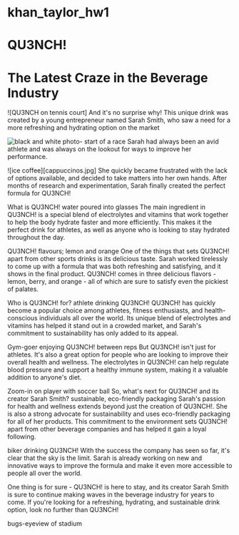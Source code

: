 # khan_taylor_hw1
 
# QU3NCH!
# The Latest Craze in the Beverage Industry


![QU3NCH on tennis court]
And it's no surprise why!
This unique drink was created by a young entrepreneur named Sarah Smith, who saw a need for a more refreshing and hydrating option on the market


![black and white photo- start of a race ][race.jpg]
Sarah had always been an avid athlete and was always on the lookout for ways to improve her performance.

![ice coffee][cappuccinos.jpg]
She quickly became frustrated with the lack of options available, and decided to take matters into her own hands. After months of research and experimentation, Sarah finally created the perfect formula for QU3NCH!

What is QU3NCH!
water poured into glasses
The main ingredient in QU3NCH! is a special blend of electrolytes and vitamins that work together to help the body hydrate faster and more efficiently. This makes it the perfect drink for athletes, as well as anyone who is looking to stay hydrated throughout the day.

QU3NCH! flavours; lemon and orange
One of the things that sets QU3NCH! apart from other sports drinks is its delicious taste. Sarah worked tirelessly to come up with a formula that was both refreshing and satisfying, and it shows in the final product. QU3NCH! comes in three delicious flavors - lemon, berry, and orange - all of which are sure to satisfy even the pickiest of palates.

Who is QU3NCH! for?
athlete drinking QU3NCH!
QU3NCH! has quickly become a popular choice among athletes, fitness enthusiasts, and health-conscious individuals all over the world. Its unique blend of electrolytes and vitamins has helped it stand out in a crowded market, and Sarah's commitment to sustainability has only added to its appeal.

Gym-goer enjoying QU3NCH! between reps
But QU3NCH! isn't just for athletes. It's also a great option for people who are looking to improve their overall health and wellness. The electrolytes in QU3NCH! can help regulate blood pressure and support a healthy immune system, making it a valuable addition to anyone's diet.

Zoom-in on player with soccer ball
So, what's next for QU3NCH! and its creator Sarah Smith?
sustainable, eco-friendly packaging
Sarah's passion for health and wellness extends beyond just the creation of QU3NCH!. She is also a strong advocate for sustainability and uses eco-friendly packaging for all of her products. This commitment to the environment sets QU3NCH! apart from other beverage companies and has helped it gain a loyal following.

biker drinking QU3NCH!
With the success the company has seen so far, it's clear that the sky is the limit. Sarah is already working on new and innovative ways to improve the formula and make it even more accessible to people all over the world.

One thing is for sure - QU3NCH! is here to stay, and its creator Sarah Smith is sure to continue making waves in the beverage industry for years to come. If you're looking for a refreshing, hydrating, and sustainable drink option, look no further than QU3NCH!

bugs-eyeview of stadium

[race.jpg]: src/img/race.jpg